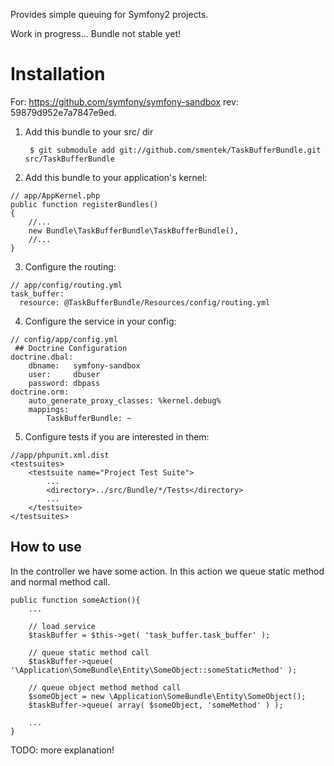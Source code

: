Provides simple queuing for Symfony2 projects.

Work in progress... Bundle not stable yet!

Installation
============

For: https://github.com/symfony/symfony-sandbox rev: 59879d952e7a7847e9ed. 

  1. Add this bundle to your src/ dir

          $ git submodule add git://github.com/smentek/TaskBufferBundle.git src/TaskBufferBundle

  2. Add this bundle to your application's kernel:

    // app/AppKernel.php
    public function registerBundles()
    {
        //...
        new Bundle\TaskBufferBundle\TaskBufferBundle(),
        //...
    }
  
  3. Configure the routing:
    
	// app/config/routing.yml
	task_buffer:
	  resource: @TaskBufferBundle/Resources/config/routing.yml
	
  4. Configure the service in your config:
	
	// config/app/config.yml
	 ## Doctrine Configuration
	doctrine.dbal:
        dbname:   symfony-sandbox
		user:     dbuser
		password: dbpass
	doctrine.orm:
	    auto_generate_proxy_classes: %kernel.debug%
	    mappings:
	        TaskBufferBundle: ~
		    
  5. Configure tests if you are interested in them:
  		    
	//app/phpunit.xml.dist
	<testsuites>
	    <testsuite name="Project Test Suite">
	        ...
	        <directory>../src/Bundle/*/Tests</directory>
	        ...
	    </testsuite>
	</testsuites>
	        
How to use
----------

In the controller we have some action. In this action we queue static method and normal method call.

    public function someAction(){
        ...

        // load service
    	$taskBuffer = $this->get( 'task_buffer.task_buffer' );
    	
    	// queue static method call 
    	$taskBuffer->queue( '\Application\SomeBundle\Entity\SomeObject::someStaticMethod' );

    	// queue object method method call    	
    	$someObject = new \Application\SomeBundle\Entity\SomeObject();
    	$taskBuffer->queue( array( $someObject, 'someMethod' ) );

        ...
    }

TODO: more explanation!    